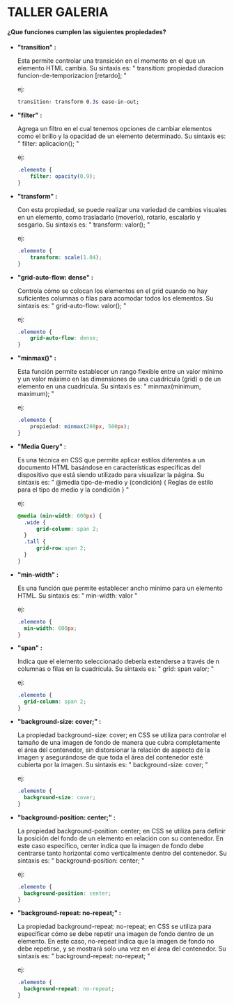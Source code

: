 # TALLER GALERIA



#### ¿Que funciones cumplen las siguientes propiedades?

- **"transition" :**  

  Esta permite controlar una transición en el momento en el que un elemento HTML cambia. Su sintaxis es:  " transition:  propiedad   duracion   funcion-de-temporizacion   [retardo]; "

  ej:

  ```css
  transition: transform 0.3s ease-in-out;
  ```

- **"filter" :**

  Agrega un filtro en el cual tenemos opciones de cambiar elementos como el brillo y la opacidad de un elemento determinado. Su sintaxis es:  " filter:  aplicacion(); "

  ej:

  ```css
  .elemento {
      filter: opacity(0.9);
  }
  ```

- **"transform" :**

  Con esta propiedad, se puede realizar una variedad de cambios visuales en un elemento, como trasladarlo (moverlo), rotarlo, escalarlo y sesgarlo. Su sintaxis es:  " transform:  valor(); "

  ej:

  ```css
  .elemento {
      transform: scale(1.04);
  }
  ```

- **"grid-auto-flow: dense" :**

  Controla cómo se colocan los elementos en el grid cuando no hay suficientes columnas o filas para acomodar todos los elementos. Su sintaxis es:  " grid-auto-flow:  valor(); "

  ej:

  ```css
  .elemento {
      grid-auto-flow: dense;
  }
  ```

- **"minmax()" :**

  Esta función permite establecer un rango flexible entre un valor mínimo y un valor máximo en las dimensiones de una cuadrícula (grid) o de un elemento en una cuadrícula. Su sintaxis es:  " minmax(minimum, maximum); "

  ej:

  ```css
  .elemento {
      propiedad: minmax(200px, 500px);
  }
  ```

- **"Media Query" :**

  Es una técnica en CSS que permite aplicar estilos diferentes a un documento HTML basándose en características específicas del dispositivo que está siendo utilizado para visualizar la página. Su sintaxis es:  " @media tipo-de-medio y (condición) { Reglas de estilo para el tipo de medio y la condición } "

  ej:

  ```css
  @media (min-width: 600px) {
    .wide {
        grid-column: span 2;
    }
    .tall {
        grid-row:span 2;
    }
  }
  ```

- **"min-width" :**

  Es una función que permite establecer ancho minimo para un elemento HTML. Su sintaxis es:  " min-width: valor "

  ej:

  ```css
  .elemento {
    min-width: 600px;
  }
  ```

- **"span" :**

  Indica que el elemento seleccionado debería extenderse a través de n columnas o filas en la cuadrícula. Su sintaxis es:  " grid: span valor; "

  ej:

  ```css
  .elemento {
    grid-column: span 2;
  }
  ```

- **"background-size: cover;" :**

  La propiedad background-size: cover; en CSS se utiliza para controlar el tamaño de una imagen de fondo de manera que cubra completamente el área del contenedor, sin distorsionar la relación de aspecto de la imagen y asegurándose de que toda el área del contenedor esté cubierta por la imagen. Su sintaxis es:  " background-size: cover; "

  ej:

  ```css
  .elemento {
    background-size: cover;
  }
  ```

- **"background-position: center;" :**

  La propiedad background-position: center; en CSS se utiliza para definir la posición del fondo de un elemento en relación con su contenedor. En este caso específico, center indica que la imagen de fondo debe centrarse tanto horizontal como verticalmente dentro del contenedor. Su sintaxis es:  " background-position: center; "

  ej:

  ```css
  .elemento {
    background-position: center;
  }
  ```

- **"background-repeat: no-repeat;" :**

  La propiedad background-repeat: no-repeat; en CSS se utiliza para especificar cómo se debe repetir una imagen de fondo dentro de un elemento. En este caso, no-repeat indica que la imagen de fondo no debe repetirse, y se mostrará solo una vez en el área del contenedor. Su sintaxis es:  " background-repeat: no-repeat; "

  ej:

  ```css
  .elemento {
    background-repeat: no-repeat;
  }
  ```